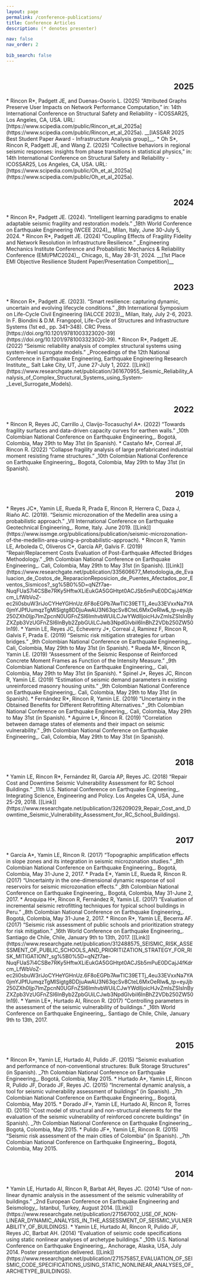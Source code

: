 ```yaml
---
layout: page
permalink: /conference-publications/
title: Conference Articles
description: (* denotes presenter)

nav: false
nav_order: 2

bib_search: false
---
```


<head>
<style>
h2 {
    color: var(--global-divider-color);
    border-top: 1px solid var(--global-divider-color);
    padding-top: 1rem;
    margin-top: 2rem;
    text-align: right;
  }
</style>
</head>

<h2> 2025 </h2>
* Rincon R*, Padgett JE, and Duenas-Osorio L. (2025) “Attributed Graphs Preserve User Impacts on Network Performance Computation,” in: 14th International Conference on Structural Safety and Reliability - ICOSSAR25, Los Angeles, CA, USA. URL: [https://www.scipedia.com/public/Rincon_et_al_2025a](https://www.scipedia.com/public/Rincon_et_al_2025a). __[IASSAR 2025 Best Student Paper Award - Infrastructure Analysis group]__.
* Oh S*, Rincon R, Padgett JE, and Wang Z. (2025) “Collective behaviors in regional seismic responses: insights from phase transitions in statistical physics,” in: 14th International Conference on Structural Safety and Reliability - ICOSSAR25, Los Angeles, CA, USA. URL: [https://www.scipedia.com/public/Oh_et_al_2025a](https://www.scipedia.com/public/Oh_et_al_2025a). 
<h2> 2024 </h2>
* Rincon R*, Padgett JE. (2024). “Intelligent learning paradigms to enable adaptable seismic fragility and restoration models.” _18th World Conference on Earthquake Engineering (WCEE 2024)_, Milan, Italy, June 30-July 5, 2024.
* Rincon R*, Padgett JE. (2024) “Coupling Effects of Fragility Fidelity and Network Resolution in Infrastructure Resilience.” _Engineering Mechanics Institute Conference and Probabilistic Mechanics & Reliability Conference (EMI/PMC2024)_, Chicago, IL, May 28-31, 2024. __[1st Place EMI Objective Resilience Student Paper/Presentation Competition]__
<h2> 2023 </h2>
*	Rincon R*, Padgett JE. (2023). “Smart resilience: capturing dynamic, uncertain and evolving lifecycle conditions.” _8th International Symposium on Life-Cycle Civil Engineering (IALCCE 2023)_, Milan, Italy, July 2-6, 2023. In F. Biondini & D.M. Frangopol, Life-Cycle of Structures and Infrastructure Systems (1st ed., pp. 341–348). CRC Press. [https://doi.org/10.1201/9781003323020-39](https://doi.org/10.1201/9781003323020-39).
*	Rincon R*, Padgett JE. (2022) “Seismic reliability analysis of complex structural systems using system-level surrogate models.” _Proceedings of the 12th National Conference in Earthquake Engineering, Earthquake Engineering Research Institute_, Salt Lake City, UT, June 27-July 1, 2022. [[Link]](https://www.researchgate.net/publication/361670955_Seismic_Reliability_Analysis_of_Complex_Structural_Systems_using_System-_Level_Surrogate_Models).
<h2> 2022 </h2>
*	Rincon R, Reyes JC, Carrillo J, Clavijo-Tocasuchyl A*. (2022) “Towards fragility surfaces and data-driven capacity curves for earthen walls.” _10th Colombian National Conference on Earthquake Engineering_. Bogotá, Colombia, May 29th to May 31st (in Spanish).
*	Castaño M*, Correal JF, Rincon R. (2022) “Collapse fragility analysis of large prefabricated industrial moment resisting frame structures.” _10th Colombian National Conference on Earthquake Engineering_. Bogotá, Colombia, May 29th to May 31st (in Spanish).
<h2> 2019 </h2>
*	Reyes JC*, Yamin LE, Rueda R, Prada E, Rincon R, Herrera C, Daza J, Riaño AC. (2019). “Seismic microzonation of the Medellin area using a probabilistic approach.” _VII International Conference on Earthquake Geotechnical Engineering_. Rome, Italy. June 2019. [[Link]](https://www.issmge.org/publications/publication/seismic-microzonation-of-the-medellin-area-using-a-probabilistic-approach).
*	Rincon R, Yamin LE, Arboleda C, Oliveros C*, García AP, Galvis F. (2019) “Repair/Replacement Costs Evaluation of Post-Earthquake Affected Bridges Methodology.” _9th Colombian National Conference on Earthquake Engineering_. Cali, Colombia, May 29th to May 31st (in Spanish). [[Link]](https://www.researchgate.net/publication/335606677_Metodologia_de_Evaluacion_de_Costos_de_ReparacionReposicion_de_Puentes_Afectados_por_Eventos_Sismicos?_sg%5B0%5D=qNZf7ae-NuqFUaS7i4CSBe7RKy5HftwXLiEukGA5GGHtpt0ACJSb5mPuE0DCajJ4fKdrcm_LfWbVoZ-ec2li0sbuW3riJoCYHeYGHnUz.6F8oEGPb7AwTIC39ETTj_4eu33EVxxNa7YA0jmYJPfUumqzTgMlSigtg8DDjuAwAU3N63qcSv8CteL6MxOeRlw&_tp=eyJjb250ZXh0Ijp7ImZpcnN0UGFnZSI6ImhvbWUiLCJwYWdlIjoicHJvZmlsZSIsInByZXZpb3VzUGFnZSI6InByb2ZpbGUiLCJwb3NpdGlvbiI6InBhZ2VDb250ZW50In19).
*	Yamin LE, Reyes JC, Echeverry J*, Correal J, Ramirez F, Rincon R, Galvis F, Prada E. (2019) “Seismic risk mitigation strategies for urban bridges.” _9th Colombian National Conference on Earthquake Engineering_. Cali, Colombia, May 29th to May 31st (in Spanish).
*	Rueda M*, Rincon R, Yamin LE. (2019) “Assessment of the Seismic Response of Reinforced Concrete Moment Frames as Function of the Intensity Measure.” _9th Colombian National Conference on Earthquake Engineering_. Cali, Colombia, May 29th to May 31st (in Spanish).
*	Spinel J*, Reyes JC, Rincon R, Yamin LE. (2019) “Estimation of seismic demand parameters in existing unreinforced masonry housing units.” _9th Colombian National Conference on Earthquake Engineering_. Cali, Colombia, May 29th to May 31st (in Spanish).
*	Fernández R*, Rincon R, Yamin LE. (2019) “Uncertainty in the Obtained Benefits for Different Retrofitting Alternatives.” _9th Colombian National Conference on Earthquake Engineering_. Cali, Colombia, May 29th to May 31st (in Spanish).
*	Aguirre L*, Rincon R. (2019) “Correlation between damage states of elements and their impact on seismic vulnerability.” _9th Colombian National Conference on Earthquake Engineering_. Cali, Colombia, May 29th to May 31st (in Spanish).
<h2> 2018 </h2>
*	Yamin LE, Rincon R*, Fernández RI, García AP, Reyes JC. (2018) “Repair Cost and Downtime Seismic Vulnerability Assessment for RC School Buildings.” _11th U.S. National Conference on Earthquake Engineering_. Integrating Science, Engineering and Policy. Los Angeles CA, USA, June 25-29, 2018. [[Link]](https://www.researchgate.net/publication/326209029_Repair_Cost_and_Downtime_Seismic_Vulnerability_Assessment_for_RC_School_Buildings).
<h2> 2017 </h2>
*	García A*, Yamin LE, Rincon R. (2017) “Topographic amplification effects in slope zones and its integration in seismic microzonation studies.” _8th Colombian National Conference on Earthquake Engineering_. Bogotá, Colombia, May 31-June 2, 2017.
*	Prada E*, Yamin LE, Rueda R, Rincon R. (2017) “Uncertainty in the one-dimensional dynamic response of soil reservoirs for seismic microzonation effects.” _8th Colombian National Conference on Earthquake Engineering_. Bogotá, Colombia, May 31-June 2, 2017.
*	Aroquipa H*, Rincon R, Fernández R, Yamin LE. (2017) “Evaluation of incremental seismic retrofitting techniques for typical school buildings in Peru.” _8th Colombian National Conference on Earthquake Engineering_. Bogotá, Colombia, May 31-June 2, 2017.
*	Rincon R*, Yamin LE, Becerra AF. (2017) “Seismic risk assessment of public schools and prioritization strategy for risk mitigation.” _16th World Conference on Earthquake Engineering_. Santiago de Chile, Chile, January 9th to 13th, 2017. [[Link]](https://www.researchgate.net/publication/312488575_SEISMIC_RISK_ASSESSMENT_OF_PUBLIC_SCHOOLS_AND_PRIORITIZATION_STRATEGY_FOR_RISK_MITIGATION?_sg%5B0%5D=qNZf7ae-NuqFUaS7i4CSBe7RKy5HftwXLiEukGA5GGHtpt0ACJSb5mPuE0DCajJ4fKdrcm_LfWbVoZ-ec2li0sbuW3riJoCYHeYGHnUz.6F8oEGPb7AwTIC39ETTj_4eu33EVxxNa7YA0jmYJPfUumqzTgMlSigtg8DDjuAwAU3N63qcSv8CteL6MxOeRlw&_tp=eyJjb250ZXh0Ijp7ImZpcnN0UGFnZSI6ImhvbWUiLCJwYWdlIjoicHJvZmlsZSIsInByZXZpb3VzUGFnZSI6InByb2ZpbGUiLCJwb3NpdGlvbiI6InBhZ2VDb250ZW50In19).
*	Yamin LE*, Hurtado AI, Rincon R. (2017) “Controlling parameters in the assessment of the seismic vulnerability of buildings.” _16th World Conference on Earthquake Engineering_. Santiago de Chile, Chile, January 9th to 13th, 2017.
<h2> 2015 </h2>
*	Rincon R*, Yamin LE, Hurtado AI, Pulido JF. (2015) “Seismic evaluation and performance of non-conventional structures: Bulk Storage Structures” (in Spanish).  _7th Colombian National Conference on Earthquake Engineering_. Bogotá, Colombia, May 2015.
*	Hurtado A*, Yamin LE, Rincon R, Pulido JF, Dorado JF, Reyes JC. (2015) “Incremental dynamic analysis, a tool for seismic vulnerability assessment of buildings” (in Spanish). _7th Colombian National Conference on Earthquake Engineering_. Bogotá, Colombia, May 2015.
*	Dorado JF*, Yamin LE, Hurtado AI, Rincon R, Torres ID. (2015) “Cost model of structural and non-structural elements for the evaluation of the seismic vulnerability of reinforced concrete buildings” (in Spanish). _7th Colombian National Conference on Earthquake Engineering_. Bogotá, Colombia, May 2015.
*	Pulido JF*, Yamin LE, Rincon R. (2015) “Seismic risk assessment of the main cities of Colombia” (in Spanish). _7th Colombian National Conference on Earthquake Engineering_. Bogotá, Colombia, May 2015.
<h2> 2014 </h2>
*	Yamin LE, Hurtado AI, Rincon R, Barbat AH, Reyes JC. (2014) “Use of non-linear dynamic analysis in the assessment of the seismic vulnerability of buildings.”  _2nd European Conference on Earthquake Engineering and Seismology_. Istanbul, Turkey, August 2014. [[Link]](https://www.researchgate.net/publication/271567002_USE_OF_NON-LINEAR_DYNAMIC_ANALYSIS_IN_THE_ASSESSMENT_OF_SEISMIC_VULNERABILITY_OF_BUILDINGS).
*	Yamin LE, Hurtado AI, Rincon R, Pulido JF, Reyes JC, Barbat AH. (2014) “Evaluation of seismic code specifications using static nonlinear analyses of archetype buildings.”  _10th U.S. National Conference on Earthquake Engineering_. Anchorage, Alaska, USA, July 2014. Poster presentation delivered. [[Link]](https://www.researchgate.net/publication/271575857_EVALUATION_OF_SEISMIC_CODE_SPECIFICATIONS_USING_STATIC_NONLINEAR_ANALYSES_OF_ARCHETYPE_BUILDINGS).
